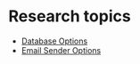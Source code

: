# Research topics

- [Database Options](./database-options.md)
- [Email Sender Options](./email-sender-options.md)